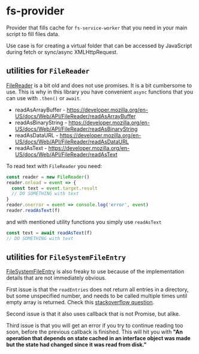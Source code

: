 # fs-provider

Provider that fills cache for `fs-service-worker` that you need in your main script to fill files data.

Use case is for creating a virtual folder that can be accessed by JavaScript during fetch or sync/async XMLHttpRequest. 

## utilities for `FileReader`

[FileReader](https://developer.mozilla.org/en-US/docs/Web/API/FileReader) is a bit old and does not use promises. It is a bit cumbersome to use. This is why in this library you have convenient `async` functions that you can use with `.then()` or `await`.

- readAsArrayBuffer - https://developer.mozilla.org/en-US/docs/Web/API/FileReader/readAsArrayBuffer
- readAsBinaryString - https://developer.mozilla.org/en-US/docs/Web/API/FileReader/readAsBinaryString
- readAsDataURL - https://developer.mozilla.org/en-US/docs/Web/API/FileReader/readAsDataURL
- readAsText - https://developer.mozilla.org/en-US/docs/Web/API/FileReader/readAsText

To read text with `FileReader` you need:
```js
const reader = new FileReader()
reader.onload = event => {
  const text = event.target.result
  // DO SOMETHING with text
}
reader.onerror = event => console.log('error', event)
reader.readAsText(f)
```

and with mentioned utility functions you simply use `readAsText`
```js
const text = await readAsText(f)
// DO SOMETHING with text
```

## utilities for `FileSystemFileEntry`

[FileSystemFileEntry](https://developer.mozilla.org/en-US/docs/Web/API/FileSystemFileEntry) is also freaky to use because of the implementation details that are not immediately obvious.

First issue is that the `readEntries` does not return all entries in a directory, but some unspecified number, and needs to be called multiple times until empty array is returned. Check this [stackoverflow question](https://stackoverflow.com/questions/3590058/does-html5-allow-drag-drop-upload-of-folders-or-a-folder-tree/53058574#53058574).

Second issue is that it also uses callback that is not Promise, but alike.

Third issue is that you will get an error if you try to continue reading too soon, before the previous callback is finished. This will hit you with **"An operation that depends on state cached in an interface object was made but the state had changed since it was read from disk."**